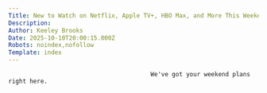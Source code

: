 ```yaml
---
Title: New to Watch on Netflix, Apple TV+, HBO Max, and More This Weekend
Description: 
Author: Keeley Brooks
Date: 2025-10-10T20:00:15.000Z
Robots: noindex,nofollow
Template: index
---
```


                                            We've got your weekend plans right here.
                                        